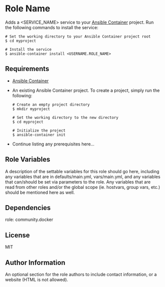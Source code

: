 # Role Name

Adds a <SERVICE_NAME> service to your [Ansible Container](https://github.com/ansible/ansible-container) project. Run the following commands
to install the service:

```shell
# Set the working directory to your Ansible Container project root
$ cd myproject

# Install the service
$ ansible-container install <USERNAME.ROLE_NAME>
```

## Requirements

- [Ansible Container](https://github.com/ansible/ansible-container)
- An existing Ansible Container project. To create a project, simply run the following:

    ```shell
    # Create an empty project directory
    $ mkdir myproject

    # Set the working directory to the new directory
    $ cd myproject

    # Initialize the project
    $ ansible-container init
    ```

- Continue listing any prerequisites here...

## Role Variables

A description of the settable variables for this role should go here, including any variables that are in defaults/main.yml, vars/main.yml, and any variables that can/should be set
via parameters to the role. Any variables that are read from other roles and/or the global scope (ie. hostvars, group vars, etc.) should be mentioned here as well.

## Dependencies

role: community.docker

## License

MIT

## Author Information

An optional section for the role authors to include contact information, or a website (HTML is not allowed).
